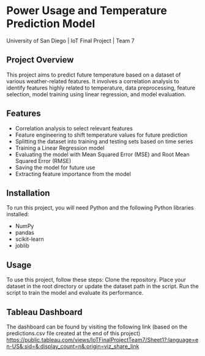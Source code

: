 # Power Usage and Temperature Prediction Model
University of San Diego | IoT Final Project | Team 7

## Project Overview
This project aims to predict future temperature based on a dataset of various weather-related features. It involves a correlation analysis to identify features highly related to temperature, data preprocessing, feature selection, model training using linear regression, and model evaluation.

## Features
- Correlation analysis to select relevant features
- Feature engineering to shift temperature values for future prediction
- Splitting the dataset into training and testing sets based on time series
- Training a Linear Regression model
- Evaluating the model with Mean Squared Error (MSE) and Root Mean Squared Error (RMSE)
- Saving the model for future use
- Extracting feature importance from the model

## Installation
To run this project, you will need Python and the following Python libraries installed:
- NumPy
- pandas
- scikit-learn
- joblib

## Usage
To use this project, follow these steps:
    Clone the repository.
    Place your dataset in the root directory or update the dataset path in the script.
    Run the script to train the model and evaluate its performance.

## Tableau Dashboard
The dashboard can be found by visiting the following link (based on the predictions.csv file created at the end of this project)
https://public.tableau.com/views/IoTFinalProjectTeam7/Sheet1?:language=en-US&:sid=&:display_count=n&:origin=viz_share_link
    
